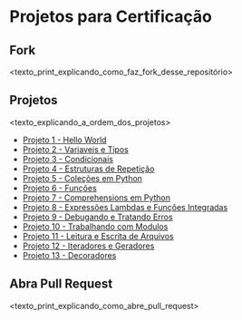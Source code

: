 # Projetos para Certificação

## Fork

<texto_print_explicando_como_faz_fork_desse_repositório>

## Projetos

<texto_explicando_a_ordem_dos_projetos>

- [Projeto 1 - Hello World](projeto1.md)
- [Projeto 2 - Variaveis e Tipos](projeto2.md)
- [Projeto 3 - Condicionais](projeto3.md)
- [Projeto 4 - Estruturas de Repetição](projeto4.md)
- [Projeto 5 - Coleções em Python](projeto5.md)
- [Projeto 6 - Funções](projeto6.md)
- [Projeto 7 - Comprehensions em Python](projeto7.md)
- [Projeto 8 - Expressões Lambdas e Funções Integradas](projeto8.md)
- [Projeto 9 - Debugando e Tratando Erros](projeto9.md)
- [Projeto 10 - Trabalhando com Modulos](projeto10.md)
- [Projeto 11 - Leitura e Escrita de Arquivos](projeto11.md)
- [Projeto 12 - Iteradores e Geradores](projeto12.md)
- [Projeto 13 - Decoradores](projeto13.md)

## Abra Pull Request

<texto_print_explicando_como_abre_pull_request>
